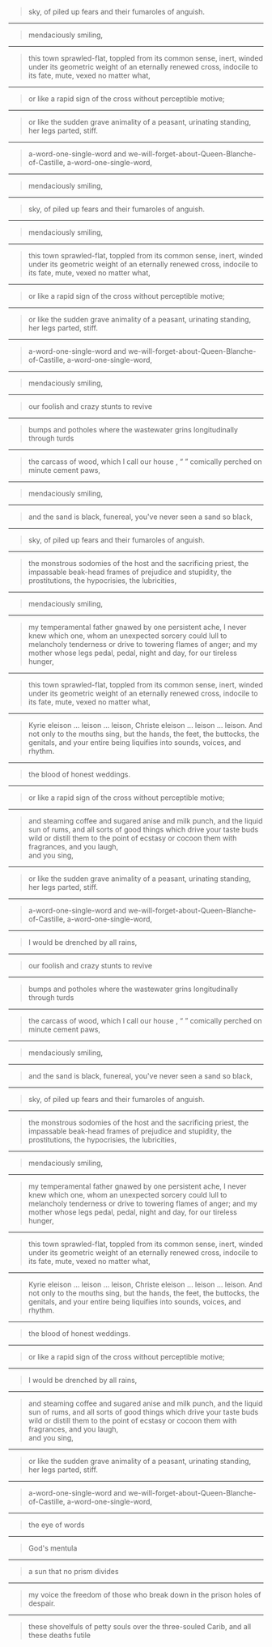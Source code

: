 
> sky,   of piled up fears and their fumaroles of anguish.

***

> mendaciously smiling,

***

> this town sprawled-flat,   toppled from its common sense,   inert, winded under its geometric weight of an eternally renewed cross, indocile to its fate,   mute,   vexed no matter what,

***

> or like a rapid sign of the cross without perceptible motive;

***

> or like the sudden grave animality of a peasant,
>  urinating standing,   her legs parted,   stiff.

***

> a-word-one-single-word and 
>  we-will-forget-about-Queen-Blanche-of-Castille,
>  a-word-one-single-word,

***

> mendaciously smiling,

***

> sky,   of piled up fears and their fumaroles of anguish.

***

> mendaciously smiling,

***

> this town sprawled-flat,   toppled from its common sense,   inert, winded under its geometric weight of an eternally renewed cross, indocile to its fate,   mute,   vexed no matter what,

***

> or like a rapid sign of the cross without perceptible motive;

***

> or like the sudden grave animality of a peasant,
>  urinating standing,   her legs parted,   stiff.

***

> a-word-one-single-word and 
>  we-will-forget-about-Queen-Blanche-of-Castille,
>  a-word-one-single-word,

***

> mendaciously smiling,

***

> our foolish and crazy stunts to revive

***

> bumps and potholes where the wastewater grins longitudinally through turds

***

> the carcass of wood,   which I call  our house , “ ” comically perched on minute cement paws,

***

> mendaciously smiling,

***

> and the sand is black, funereal,   you've never seen a sand so black,

***

> sky,   of piled up fears and their fumaroles of anguish.

***

> the monstrous sodomies of the host and the sacrificing priest, the impassable beak-head frames of prejudice and stupidity, the prostitutions,   the hypocrisies,   the lubricities,

***

> mendaciously smiling,

***

> my temperamental father gnawed by one persistent ache, I never knew which one,
>  whom an unexpected sorcery could lull to melancholy tenderness or drive to towering flames of anger;
>  and my mother whose legs pedal,   pedal,   night and day, for our tireless hunger,

***

> this town sprawled-flat,   toppled from its common sense,   inert, winded under its geometric weight of an eternally renewed cross, indocile to its fate,   mute,   vexed no matter what,

***

> Kyrie eleison ... leison ... leison,
>  Christe eleison ... leison ... leison.
>  And not only to the mouths sing,   but the hands,   the feet,
>  the buttocks,   the genitals,   and your entire being liquifies into sounds,   voices,   and rhythm.

***

> the blood of honest weddings.

***

> or like a rapid sign of the cross without perceptible motive;

***

> and steaming coffee and sugared anise and milk punch, and the liquid sun of rums,   and all sorts of good things which drive your taste buds wild or distill them to the point of ecstasy or cocoon them with fragrances,   and you laugh,   
>  and you sing,

***

> or like the sudden grave animality of a peasant,
>  urinating standing,   her legs parted,   stiff.

***

> a-word-one-single-word and 
>  we-will-forget-about-Queen-Blanche-of-Castille,
>  a-word-one-single-word,

***

> I would be drenched by all rains,

***

> our foolish and crazy stunts to revive

***

> bumps and potholes where the wastewater grins longitudinally through turds

***

> the carcass of wood,   which I call  our house , “ ” comically perched on minute cement paws,

***

> mendaciously smiling,

***

> and the sand is black, funereal,   you've never seen a sand so black,

***

> sky,   of piled up fears and their fumaroles of anguish.

***

> the monstrous sodomies of the host and the sacrificing priest, the impassable beak-head frames of prejudice and stupidity, the prostitutions,   the hypocrisies,   the lubricities,

***

> mendaciously smiling,

***

> my temperamental father gnawed by one persistent ache, I never knew which one,
>  whom an unexpected sorcery could lull to melancholy tenderness or drive to towering flames of anger;
>  and my mother whose legs pedal,   pedal,   night and day, for our tireless hunger,

***

> this town sprawled-flat,   toppled from its common sense,   inert, winded under its geometric weight of an eternally renewed cross, indocile to its fate,   mute,   vexed no matter what,

***

> Kyrie eleison ... leison ... leison,
>  Christe eleison ... leison ... leison.
>  And not only to the mouths sing,   but the hands,   the feet,
>  the buttocks,   the genitals,   and your entire being liquifies into sounds,   voices,   and rhythm.

***

> the blood of honest weddings.

***

> or like a rapid sign of the cross without perceptible motive;

***

> I would be drenched by all rains,

***

> and steaming coffee and sugared anise and milk punch, and the liquid sun of rums,   and all sorts of good things which drive your taste buds wild or distill them to the point of ecstasy or cocoon them with fragrances,   and you laugh,   
>  and you sing,

***

> or like the sudden grave animality of a peasant,
>  urinating standing,   her legs parted,   stiff.

***

> a-word-one-single-word and 
>  we-will-forget-about-Queen-Blanche-of-Castille,
>  a-word-one-single-word,

***

> the eye of words

***

> God's mentula

***

> a sun that no prism divides

***

> my voice the freedom of those who break down 
>  in the prison holes of despair.

***

> these shovelfuls of petty souls over the three-souled Carib, and all these deaths futile